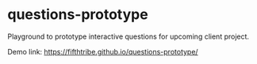 # questions-prototype
Playground to prototype interactive questions for upcoming client project.

Demo link: https://fifthtribe.github.io/questions-prototype/

